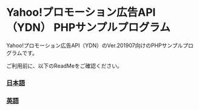 # Yahoo!プロモーション広告API（YDN） PHPサンプルプログラム

Yahoo!プロモーション広告API（YDN）のVer.201907向けのPHPサンプルプログラムです。

ご利用前に、以下のReadMeをご確認ください。

### [日本語](./readme_JA.txt)
### [英語](./readme_EN.txt)
